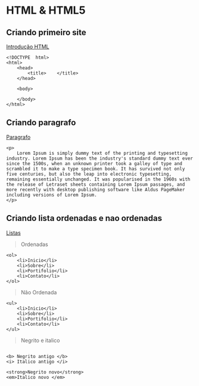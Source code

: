 # HTML & HTML5

## Criando primeiro site

[Introdução HTML](https://www.w3schools.com/html/)

```
<!DOCTYPE  html>
<html>
    <head>
        <title>    </title>
    </head>
    
    <body>

    </body>
</html>
```

## Criando paragrafo

[Paragrafo](https://www.w3schools.com/tags/tag_p.asp)

```
<p>
    Lorem Ipsum is simply dummy text of the printing and typesetting industry. Lorem Ipsum has been the industry's standard dummy text ever since the 1500s, when an unknown printer took a galley of type and scrambled it to make a type specimen book. It has survived not only five centuries, but also the leap into electronic typesetting, remaining essentially unchanged. It was popularised in the 1960s with the release of Letraset sheets containing Lorem Ipsum passages, and more recently with desktop publishing software like Aldus PageMaker including versions of Lorem Ipsum.
</p>
```

## Criando lista ordenadas e nao ordenadas

[Listas](https://www.w3schools.com/html/html_lists.asp)

<!-- Blockquote -->
> Ordenadas

```
<ol>
    <li>Inicio</li>
    <li>Sobre</li>
    <li>Portifolio</li>
    <li>Contato</li>
</ol>
```
<!-- Blockquote -->
> Não Ordenada

```
<ul>
    <li>Inicio</li>
    <li>Sobre</li>
    <li>Portifolio</li>
    <li>Contato</li>
</ul>

```

<!-- Blockquote -->
> Negrito e italico

```

<b> Negrito antigo </b>
<i> Italico antigo </i>

<strong>Negrito novo</strong>
<em>Italico novo </em>

```
